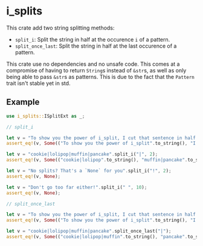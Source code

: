 # i_splits

This crate add two string splitting methods:
- `split_i`: Split the string in half at the occurence `i` of a pattern.
- `split_once_last`: Split the string in half at the last occurence of a pattern.


This crate use no dependencies and no unsafe code. This comes at a compromise of having to return `String`s instead of `&str`s, as well as only being able to pass `&str`s as patterns. 
This is due to the fact that the `Pattern` trait isn't stable yet in std. 

## Example
```rust
use i_splits::ISplitExt as _;

// split_i

let v = "To show you the power of i_split, I cut that sentence in half!".split_i(", ", 1);
assert_eq!(v, Some(("To show you the power of i_split".to_string(), "I cut that sentence in half!".to_string())));

let v = "cookie|lolipop|muffin|pancake".split_i("|", 2);
assert_eq!(v, Some(("cookie|lolipop".to_string(), "muffin|pancake".to_string())));

let v = "No splits? That's a `None` for you".split_i("!", 2);
assert_eq!(v, None);

let v = "Don't go too far either!".split_i(" ", 10);
assert_eq!(v, None);

// split_once_last

let v = "To show you the power of i_split, I cut that sentence in half!".split_once_last(", ");
assert_eq!(v, Some(("To show you the power of i_split".to_string(), "I cut that sentence in half!".to_string())));

let v = "cookie|lolipop|muffin|pancake".split_once_last("|");
assert_eq!(v, Some(("cookie|lolipop|muffin".to_string(), "pancake".to_string())));
```